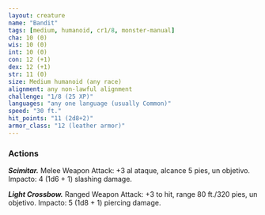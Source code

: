 ```yaml
---
layout: creature
name: "Bandit"
tags: [medium, humanoid, cr1/8, monster-manual]
cha: 10 (0)
wis: 10 (0)
int: 10 (0)
con: 12 (+1)
dex: 12 (+1)
str: 11 (0)
size: Medium humanoid (any race)
alignment: any non-lawful alignment
challenge: "1/8 (25 XP)"
languages: "any one language (usually Common)"
speed: "30 ft."
hit_points: "11 (2d8+2)"
armor_class: "12 (leather armor)"
---
```


### Actions

***Scimitar.*** Melee Weapon Attack: +3 al ataque, alcance 5 pies, un objetivo. Impacto: 4 (1d6 + 1) slashing damage.

***Light Crossbow.*** Ranged Weapon Attack: +3 to hit, range 80 ft./320 pies, un objetivo. Impacto: 5 (1d8 + 1) piercing damage.